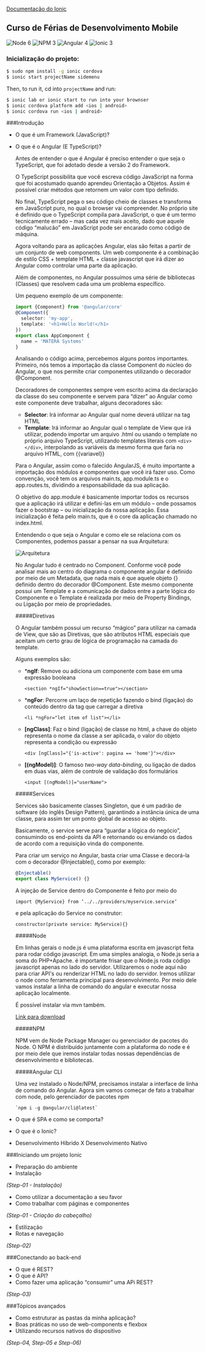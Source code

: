 [Documentação do Ionic](http://ionicframework.com/docs/)

## Curso de Férias de Desenvolvimento Mobile
![Node 6](https://img.shields.io/badge/node-6.x.x-green.svg)
![NPM 3](https://img.shields.io/badge/npm-3.x.x-orange.svg)
![Angular 4](https://img.shields.io/badge/angular-4.x.x-red.svg)
![Ionic 3](https://img.shields.io/badge/ionic-3.x.x-blue.svg)

### Inicialização do projeto:
```bash
$ sudo npm install -g ionic cordova
$ ionic start projectName sidemenu
```
Then, to run it, cd into `projectName` and run:
```bash
$ ionic lab or ionic start to run into your brownser
$ ionic cordova platform add <ios | android>
$ ionic cordova run <ios | android>
```

###Introdução
* O que é um Framework (JavaScript)?
* O que é o Angular (E TypeScript)?
 
    Antes de entender o que é Angular é preciso entender o que seja o TypeScript, que foi adotado desde a versão 2 do Framework.
    
    O TypeScript possibilita que você escreva código JavaScript na forma que foi acostumado quando aprendeu Orientação a Objetos. Assim é possível criar métodos que retornem um valor com tipo definido. 
    
    No final, TypeScript pega o seu código cheio de classes e transforma em JavaScript puro, no qual o browser vai compreender. No próprio site é definido que o TypeScript compila para JavaScript, o que é um termo tecnicamente errado – mas cada vez mais aceito, dado que aquele código “malucão” em JavaScript pode ser encarado como código de máquina.

    Agora voltando para as aplicações Angular, elas são feitas a partir de um conjunto de web components. Um web componente é a combinação de estilo CSS + template HTML + classe javascript que irá dizer ao Angular como controlar uma parte da aplicação.
    
    Além de componentes, no Angular possuímos uma série de bibliotecas (Classes) que resolvem cada uma um problema específico.
    
    Um pequeno exemplo de um componente:
    
    ``` typescript
    import {Component} from '@angular/core'
    @Component({
      selector: 'my-app',
      template: '<h1>Hello World!</h1>
    })
    export class AppComponent {
      name = 'MATERA Systems'
    }
    ```
    
    Analisando o código acima, percebemos alguns pontos importantes. Primeiro, nós temos a importação da classe Component do núcleo do Angular, o que nos permite criar componentes utilizando o decorador @Component.
    
    Decoradores de componentes sempre vem escrito acima da declaração da classe do seu componente e servem para “dizer” ao Angular como este componente deve trabalhar, alguns decoradores são:
    
    * **Selector**: Irá informar ao Angular qual nome deverá utilizar na tag HTML
    * **Template**: Irá informar ao Angular qual o template de View que irá utilizar, podendo importar um arquivo .html ou usando o template no próprio arquivo TypeScript, utilizando templates literais com `<div></div>`, interpolando as variáveis da mesmo forma que faria no arquivo HTML, com {{variavel}}

    Para o Angular, assim como o falecido AngularJS, é muito importante a importação dos módulos e componentes que você irá fazer uso. Como convenção, você tem os arquivos main.ts, app.module.ts e o app.routes.ts, dividindo a responsabilidade da sua aplicação.
    
    O objetivo do app.module é basicamente importar todos os recursos que a aplicação irá utilizar e defini-las em um módulo – onde possamos fazer o bootstrap – ou inicialização da nossa aplicação. Essa inicialização é feita pelo main.ts, que é o core da aplicação chamado no index.html.
    
    Entendendo o que seja o Angular e como ele se relaciona com os Componentes, podemos passar a pensar na sua Arquitetura:
    
    ![Arquitetura](https://www.hygorzorak.com/downloads/arquitetura_angular.png)
    
    No Angular tudo é centrado no Component. Conforme você pode analisar mais ao centro do diagrama o componente angular é definido por meio de um Metadata​, que nada mais é que aquele objeto {} definido dentro do decorador @Component​. Este mesmo componente possui um Template​ e a comunicação de dados entre a parte lógica do Componente e o Template é realizada por meio de Property Bindings, ou Ligação por meio de propriedades.
    
    #####Diretivas
    
    O Angular também possui um recurso “mágico” para utilizar na camada de View, que são as Diretivas, que são atributos HTML especiais que aceitam um certo grau de lógica de programação na camada do template.
    
    Alguns exemplos são:
    
    * ***ngIf**: Remove ou adiciona um componente com base em uma expressão booleana
    
      `<section *ngIf="showSection==true"></section>`
      
    * ***ngFor**: Percorre um laço de repetição fazendo o bind (ligação) do conteúdo dentro da tag que carregar a diretiva
    
      `<li *​ngFor​="let item of list"></li>`
      
    * **[ngClass]**: Faz o bind (ligação) de classe no html, a chave do objeto representa o nome da classe a ser aplicada, o valor do objeto representa a condição ou expressão
    
      `<div [​ngClass​]​="{'is-active': pagina == 'home'}"></div>`
      
    * **[(ngModel)]**: O famoso *two-way data-binding*, ou ligação de dados em duas vias, além de controle de validação dos formulários
    
      `<input [(​ngModel​)]​="userName">`
    
    #####Services
    
    Services são basicamente classes Singleton, que é um padrão de software (do inglês Design Pattern), garantindo a instância única de uma classe, para assim ter um ponto global de acesso ao objeto. 
    
    Basicamente, o service serve para “guardar a lógica do negócio”, consumindo os end-points da API e retornando ou enviando os dados de acordo com a requisição vinda do componente.
    
    Para criar um serviço no Angular, basta criar uma Classe e decorá-la com o decorador @Injectable(), como por exemplo:
    
    ``` typescript
    @Injectable()
    export class MyService() {}
    ```
    
    A injeção de Service dentro do Componente é feito por meio do 
    
    `import {MyService} from ‘../../providers/myservice.service’`
      
     e pela aplicação do Service no construtor: 
     
     `constructor(private service: MyService){}`
     
    #####Node
    
    Em linhas gerais o node.js é uma plataforma escrita em javascript feita para rodar código javascript. Em uma simples analogia, o Node.js seria a soma do PHP+Apache. é importante frisar que o Node.js roda código javascript apenas no lado do servidor.
    Utilizaremos o node aqui não para criar API's ou renderizar HTML no lado do servidor. Iremos utilizar o node como ferramenta principal para desenvolvimento. Por meio dele vamos instalar a linha de comando do angular e executar nossa aplicação localmente.
    
    É possível instalar via mvn também.
    
    [Link para download](https://nodejs.org/en/download/)
    
    #####NPM
    
    NPM​ vem de Node Package Manager ou gerenciador de pacotes do Node. O NPM é distribuído juntamente com a plataforma do node e é por meio dele que iremos instalar todas nossas dependências de desenvolvimento e bibliotecas.
    
    #####Angular CLI
    
    Uma vez instalado o Node/NPM, precisamos instalar a interface de linha de comando do Angular. Agora sim vamos começar de fato a trabalhar com node, pelo gerenciador de pacotes npm

      `npm i -g @angular/cli@latest`

* O que é SPA e como se comporta?
* O que é o Ionic?
* Desenvolvimento Híbrido X Desenvolvimento Nativo

###Iniciando um projeto Ionic
* Preparação do ambiente
* Instalação 

 _(Step-01 - Instalação)_

* Como utilizar a documentação a seu favor
* Como trabalhar com páginas e componentes 

 _(Step-01 - Criação do cabeçalho)_

* Estilização
* Rotas e navegação 

_(Step-02)_

###Conectando ao back-end
* O que é REST?
* O que é API?
* Como fazer uma aplicação “consumir” uma APi REST?

 _(Step-03)_

###Tópicos avançados
* Como estruturar as pastas da minha aplicação?
* Boas práticas no uso de web-components e flexbox
* Utilizando recursos nativos do dispositivo

_(Step-04, Step-05 e Step-06)_


